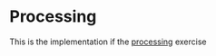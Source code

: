 # Processing

This is the implementation if the [processing](https://aws-tc-largeobjects.s3.us-west-2.amazonaws.com/DEV-AWS-MO-Designing_DataLakes/exercise-3-processing.html) exercise
